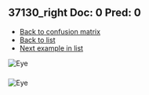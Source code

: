 ## 37130_right Doc: 0 Pred: 0
- [Back to confusion matrix](https://github.com/juliandewit/kaggle_retinopathy/blob/master/matrix.md)
- [Back to list](https://github.com/juliandewit/kaggle_retinopathy/blob/master/lists/00/list.md)
- [Next example in list](https://github.com/juliandewit/kaggle_retinopathy/blob/master/lists/00/37/37134_left.md)

![Eye](https://retinopaty.blob.core.windows.net/size1024/37130_right_0.jpeg)

### 

![Eye]()
